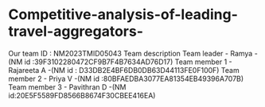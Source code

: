 # Competitive-analysis-of-leading-travel-aggregators-

Our team ID : NM2023TMID05043
Team description
Team leader - Ramya - (NM id :39F3102280472CF9B7F4B7634AD76D17)
Team member 1 - Rajareeta A -(NM id :
D33DB2E4BF6DB0DB63D44113FE0F100F)
Team member 2 - Priya V -(NM id :80BFAEDBA3077EA81354EB49396A707B)
Team member 3 - Pavithran D -(NM id:20E5F5589FD8566B8674F30CBEE416EA)


